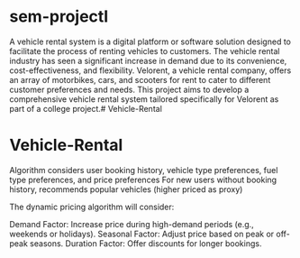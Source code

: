 # sem-projectI
A vehicle rental system is a digital platform or software solution designed to facilitate the process of renting vehicles to customers. The vehicle rental industry has seen a significant increase in demand due to its convenience, cost-effectiveness, and flexibility. Velorent, a vehicle rental company, offers an array of motorbikes, cars, and scooters for rent to cater to different customer preferences and needs. This project aims to develop a comprehensive vehicle rental system tailored specifically for Velorent as part of a college project.# Vehicle-Rental
# Vehicle-Rental

Algorithm considers user booking history, vehicle type preferences, fuel type preferences, and price preferences
For new users without booking history, recommends popular vehicles (higher priced as proxy)

The dynamic pricing algorithm will consider:

Demand Factor: Increase price during high-demand periods (e.g., weekends or holidays).
Seasonal Factor: Adjust price based on peak or off-peak seasons.
Duration Factor: Offer discounts for longer bookings.